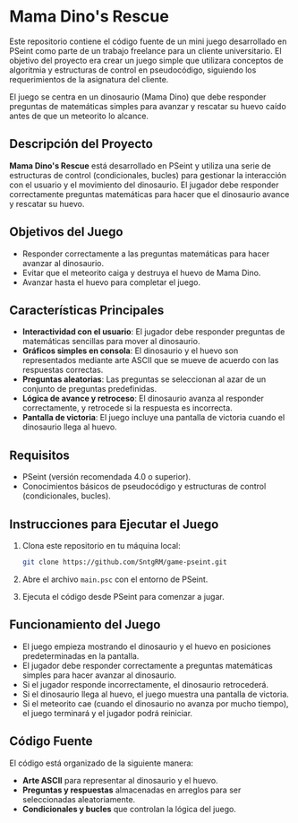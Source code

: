 # Mama Dino's Rescue

Este repositorio contiene el código fuente de un mini juego desarrollado en PSeint como parte de un trabajo freelance para un cliente universitario. El objetivo del proyecto era crear un juego simple que utilizara conceptos de algoritmia y estructuras de control en pseudocódigo, siguiendo los requerimientos de la asignatura del cliente.

El juego se centra en un dinosaurio (Mama Dino) que debe responder preguntas de matemáticas simples para avanzar y rescatar su huevo caído antes de que un meteorito lo alcance.

## Descripción del Proyecto

**Mama Dino's Rescue** está desarrollado en PSeint y utiliza una serie de estructuras de control (condicionales, bucles) para gestionar la interacción con el usuario y el movimiento del dinosaurio. El jugador debe responder correctamente preguntas matemáticas para hacer que el dinosaurio avance y rescatar su huevo.

## Objetivos del Juego

- Responder correctamente a las preguntas matemáticas para hacer avanzar al dinosaurio.
- Evitar que el meteorito caiga y destruya el huevo de Mama Dino.
- Avanzar hasta el huevo para completar el juego.

## Características Principales

- **Interactividad con el usuario**: El jugador debe responder preguntas de matemáticas sencillas para mover al dinosaurio.
- **Gráficos simples en consola**: El dinosaurio y el huevo son representados mediante arte ASCII que se mueve de acuerdo con las respuestas correctas.
- **Preguntas aleatorias**: Las preguntas se seleccionan al azar de un conjunto de preguntas predefinidas.
- **Lógica de avance y retroceso**: El dinosaurio avanza al responder correctamente, y retrocede si la respuesta es incorrecta.
- **Pantalla de victoria**: El juego incluye una pantalla de victoria cuando el dinosaurio llega al huevo.

## Requisitos

- PSeint (versión recomendada 4.0 o superior).
- Conocimientos básicos de pseudocódigo y estructuras de control (condicionales, bucles).

## Instrucciones para Ejecutar el Juego

1. Clona este repositorio en tu máquina local:

    ```bash
    git clone https://github.com/SntgRM/game-pseint.git
    ```

2. Abre el archivo `main.psc` con el entorno de PSeint.
3. Ejecuta el código desde PSeint para comenzar a jugar.

## Funcionamiento del Juego

- El juego empieza mostrando el dinosaurio y el huevo en posiciones predeterminadas en la pantalla.
- El jugador debe responder correctamente a preguntas matemáticas simples para hacer avanzar al dinosaurio.
- Si el jugador responde incorrectamente, el dinosaurio retrocederá.
- Si el dinosaurio llega al huevo, el juego muestra una pantalla de victoria.
- Si el meteorito cae (cuando el dinosaurio no avanza por mucho tiempo), el juego terminará y el jugador podrá reiniciar.

## Código Fuente

El código está organizado de la siguiente manera:

- **Arte ASCII** para representar al dinosaurio y el huevo.
- **Preguntas y respuestas** almacenadas en arreglos para ser seleccionadas aleatoriamente.
- **Condicionales y bucles** que controlan la lógica del juego.
